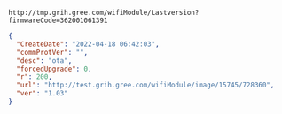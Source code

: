`http://tmp.grih.gree.com/wifiModule/Lastversion?firmwareCode=362001061391`

```json
{
  "CreateDate": "2022-04-18 06:42:03",
  "commProtVer": "",
  "desc": "ota",
  "forcedUpgrade": 0,
  "r": 200,
  "url": "http://test.grih.gree.com/wifiModule/image/15745/728360",
  "ver": "1.03"
}
```